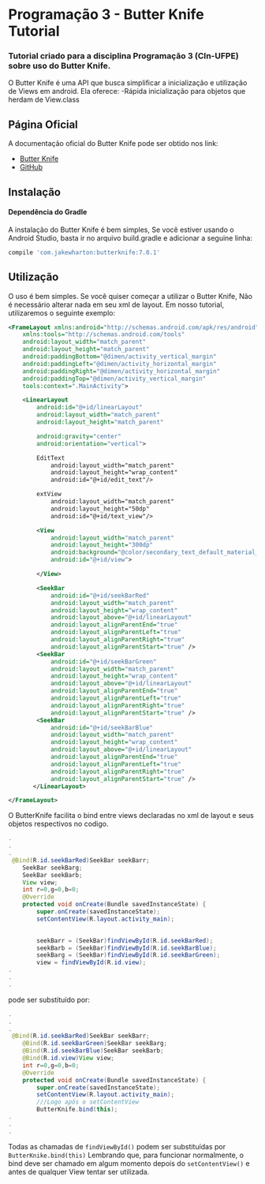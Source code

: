 # Programação 3 - Butter Knife Tutorial

### Tutorial criado para a disciplina Programação 3 (CIn-UFPE) sobre uso do Butter Knife.

O Butter Knife é uma API que busca simplificar a inicialização e utilização de Views em android. Ela oferece:
-Rápida inicialização para objetos que herdam de View.class


## Página Oficial

A documentação oficial do Butter Knife pode ser obtido nos link:
- [Butter Knife](http://jakewharton.github.io/butterknife/)
- [GitHub](https://github.com/JakeWharton/butterknife)

## Instalação

#### Dependência do Gradle
A instalação do Butter Knife é bem simples, Se você estiver usando o Android Studio, basta ir no arquivo build.gradle  e adicionar a seguine linha:

```groovy
compile 'com.jakewharton:butterknife:7.0.1'
```


## Utilização

O uso é bem simples. Se você quiser começar a utilizar o Butter Knife, Não é necessário alterar nada em seu xml de layout. Em nosso tutorial, utilizaremos o seguinte exemplo:

```xml
<FrameLayout xmlns:android="http://schemas.android.com/apk/res/android"
    xmlns:tools="http://schemas.android.com/tools"
    android:layout_width="match_parent"
    android:layout_height="match_parent"
    android:paddingBottom="@dimen/activity_vertical_margin"
    android:paddingLeft="@dimen/activity_horizontal_margin"
    android:paddingRight="@dimen/activity_horizontal_margin"
    android:paddingTop="@dimen/activity_vertical_margin"
    tools:context=".MainActivity">

    <LinearLayout
        android:id="@+id/linearLayout"
        android:layout_width="match_parent"
        android:layout_height="match_parent"

        android:gravity="center"
        android:orientation="vertical">

        EditText
            android:layout_width="match_parent"
            android:layout_height="wrap_content"
            android:id="@+id/edit_text"/>

        extView
            android:layout_width="match_parent"
            android:layout_height="50dp"
            android:id="@+id/text_view"/>

        <View
            android:layout_width="match_parent"
            android:layout_height="300dp"
            android:background="@color/secondary_text_default_material_light"
            android:id="@+id/view">

        </View>

        <SeekBar
            android:id="@+id/seekBarRed"
            android:layout_width="match_parent"
            android:layout_height="wrap_content"
            android:layout_above="@+id/linearLayout"
            android:layout_alignParentEnd="true"
            android:layout_alignParentLeft="true"
            android:layout_alignParentRight="true"
            android:layout_alignParentStart="true" />
        <SeekBar
            android:id="@+id/seekBarGreen"
            android:layout_width="match_parent"
            android:layout_height="wrap_content"
            android:layout_above="@+id/linearLayout"
            android:layout_alignParentEnd="true"
            android:layout_alignParentLeft="true"
            android:layout_alignParentRight="true"
            android:layout_alignParentStart="true" />
        <SeekBar
            android:id="@+id/seekBarBlue"
            android:layout_width="match_parent"
            android:layout_height="wrap_content"
            android:layout_above="@+id/linearLayout"
            android:layout_alignParentEnd="true"
            android:layout_alignParentLeft="true"
            android:layout_alignParentRight="true"
            android:layout_alignParentStart="true" />
       </LinearLayout>

</FrameLayout>

```

O ButterKnife facilita o bind entre views declaradas  no xml de layout e seus objetos respectivos no codigo.
```java
.
.
.
 @Bind(R.id.seekBarRed)SeekBar seekBarr;
    SeekBar seekBarg;
    SeekBar seekBarb;
    View view;
    int r=0,g=0,b=0;
    @Override
    protected void onCreate(Bundle savedInstanceState) {
        super.onCreate(savedInstanceState);
        setContentView(R.layout.activity_main);
       

        seekBarr = (SeekBar)findViewById(R.id.seekBarRed);
        seekBarb = (SeekBar)findViewById(R.id.seekBarBlue);
        seekBarg = (SeekBar)findViewById(R.id.seekBarGreen);
        view = findViewById(R.id.view);
.
.
.

```
pode ser substituído por:
```java
.
.
.
 @Bind(R.id.seekBarRed)SeekBar seekBarr;
    @Bind(R.id.seekBarGreen)SeekBar seekBarg;
    @Bind(R.id.seekBarBlue)SeekBar seekBarb;
    @Bind(R.id.view)View view;
    int r=0,g=0,b=0;
    @Override
    protected void onCreate(Bundle savedInstanceState) {
        super.onCreate(savedInstanceState);
        setContentView(R.layout.activity_main);
        ///Logo após o setContentView
        ButterKnife.bind(this);
.
.
.
```
Todas as chamadas de ```findViewById()``` podem ser substituídas por ```ButterKnike.bind(this)```
Lembrando que, para funcionar normalmente, o bind deve ser chamado em algum momento depois do ```setContentView()```
e antes de qualquer View tentar ser utilizada.
